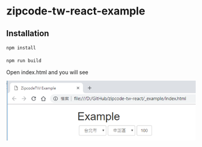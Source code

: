 # zipcode-tw-react-example

## Installation

```bash
npm install

npm run build
```

Open index.html and you will see

![pic](example.png)

